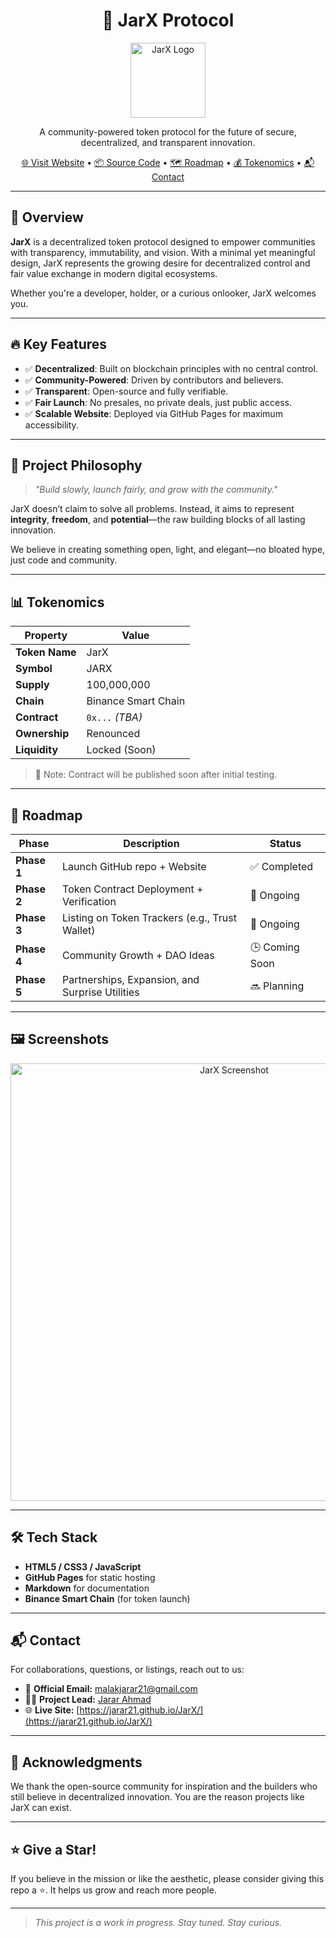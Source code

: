 <h1 align="center">🚀 JarX Protocol</h1>
<p align="center">
  <img src="https://raw.githubusercontent.com/jarar21/JarX/main/logo.png" alt="JarX Logo" width="120"/>
</p>
<p align="center">
  A community-powered token protocol for the future of secure, decentralized, and transparent innovation.
</p>

<p align="center">
  <a href="https://jarar21.github.io/JarX/" target="_blank">🌐 Visit Website</a> •
  <a href="https://github.com/jarar21/JarX">📦 Source Code</a> •
  <a href="#roadmap">🗺️ Roadmap</a> •
  <a href="#tokenomics">💰 Tokenomics</a> •
  <a href="#contact">📬 Contact</a>
</p>

---

## 📖 Overview

**JarX** is a decentralized token protocol designed to empower communities with transparency, immutability, and vision. With a minimal yet meaningful design, JarX represents the growing desire for decentralized control and fair value exchange in modern digital ecosystems.

Whether you're a developer, holder, or a curious onlooker, JarX welcomes you.

---

## 🔥 Key Features

- ✅ **Decentralized**: Built on blockchain principles with no central control.
- ✅ **Community-Powered**: Driven by contributors and believers.
- ✅ **Transparent**: Open-source and fully verifiable.
- ✅ **Fair Launch**: No presales, no private deals, just public access.
- ✅ **Scalable Website**: Deployed via GitHub Pages for maximum accessibility.

---

## 🧬 Project Philosophy

> *"Build slowly, launch fairly, and grow with the community."*

JarX doesn’t claim to solve all problems. Instead, it aims to represent **integrity**, **freedom**, and **potential**—the raw building blocks of all lasting innovation.

We believe in creating something open, light, and elegant—no bloated hype, just code and community.

---

## 📊 Tokenomics

| Property        | Value             |
|----------------|-------------------|
| **Token Name** | JarX              |
| **Symbol**     | JARX              |
| **Supply**     | 100,000,000       |
| **Chain**      | Binance Smart Chain |
| **Contract**   | `0x...` *(TBA)*   |
| **Ownership**  | Renounced         |
| **Liquidity**  | Locked (Soon)     |

> 📌 Note: Contract will be published soon after initial testing.

---

## 🚀 Roadmap

| Phase        | Description                                      | Status       |
|--------------|--------------------------------------------------|--------------|
| **Phase 1**  | Launch GitHub repo + Website                     | ✅ Completed |
| **Phase 2**  | Token Contract Deployment + Verification         | 🔄 Ongoing   |
| **Phase 3**  | Listing on Token Trackers (e.g., Trust Wallet)   | 🔄 Ongoing   |
| **Phase 4**  | Community Growth + DAO Ideas                     | 🕒 Coming Soon |
| **Phase 5**  | Partnerships, Expansion, and Surprise Utilities  | 🔜 Planning |

---

## 🖼️ Screenshots

<p align="center">
  <img src="https://raw.githubusercontent.com/jarar21/JarX/main/assets/preview.png" width="700" alt="JarX Screenshot">
</p>

---

## 🛠️ Tech Stack

- **HTML5 / CSS3 / JavaScript**
- **GitHub Pages** for static hosting
- **Markdown** for documentation
- **Binance Smart Chain** (for token launch)

---

## 📬 Contact

For collaborations, questions, or listings, reach out to us:

- 📧 **Official Email:** [malakjarar21@gmail.com](mailto:malakjarar21@gmail.com)
- 🧑‍💻 **Project Lead:** [Jarar Ahmad](https://github.com/jarar21)
- 🌐 **Live Site:** [https://jarar21.github.io/JarX/](https://jarar21.github.io/JarX/)

---

## 🙏 Acknowledgments

We thank the open-source community for inspiration and the builders who still believe in decentralized innovation. You are the reason projects like JarX can exist.

---

## ⭐️ Give a Star!

If you believe in the mission or like the aesthetic, please consider giving this repo a ⭐️. It helps us grow and reach more people.

---

> *This project is a work in progress. Stay tuned. Stay curious.*

